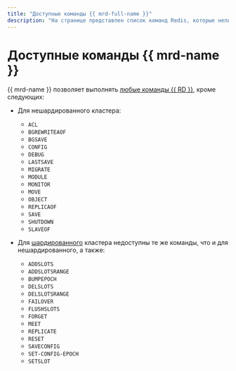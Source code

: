 ```yaml
---
title: "Доступные команды {{ mrd-full-name }}"
description: "На странице представлен список команд Redis, которые нельзя выполнить в кластере {{ RD }}." 
---
```


# Доступные команды {{ mrd-name }}

{{ mrd-name }} позволяет выполнять [любые команды {{ RD }}](https://redis.io/commands), кроме следующих:

* Для нешардированного кластера:

    - `ACL`
    - `BGREWRITEAOF`
    - `BGSAVE`
    - `CONFIG`
    - `DEBUG`
    - `LASTSAVE`
    - `MIGRATE`
    - `MODULE`
    - `MONITOR`
    - `MOVE`
    - `OBJECT`
    - `REPLICAOF`
    - `SAVE`
    - `SHUTDOWN`
    - `SLAVEOF`

* Для [шардированного](sharding.md) кластера недоступны те же команды, что и для нешардированного, а также:

    - `ADDSLOTS`
    - `ADDSLOTSRANGE`
    - `BUMPEPOCH`
    - `DELSLOTS`
    - `DELSLOTSRANGE`
    - `FAILOVER`
    - `FLUSHSLOTS`
    - `FORGET`
    - `MEET`
    - `REPLICATE`
    - `RESET`
    - `SAVECONFIG`
    - `SET-CONFIG-EPOCH`
    - `SETSLOT`
